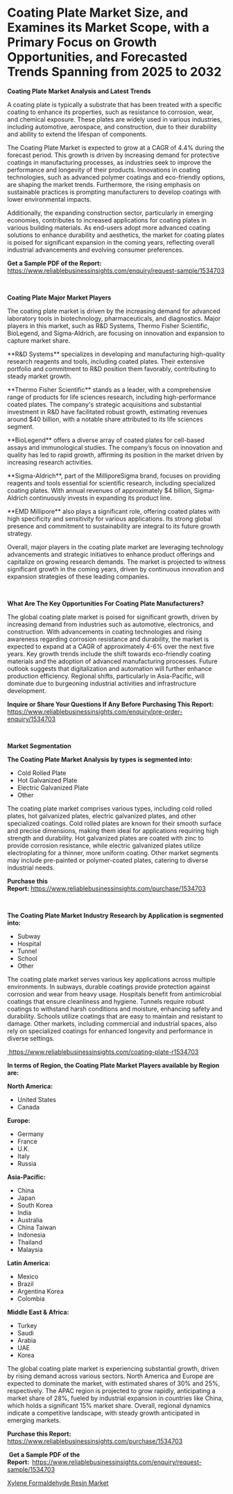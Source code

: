 <p><h1>Coating Plate Market Size, and Examines its Market Scope, with a Primary Focus on Growth Opportunities, and Forecasted Trends Spanning from 2025 to 2032</h1></p><p><strong>Coating Plate Market Analysis and Latest Trends</strong></p>
<p><p>A coating plate is typically a substrate that has been treated with a specific coating to enhance its properties, such as resistance to corrosion, wear, and chemical exposure. These plates are widely used in various industries, including automotive, aerospace, and construction, due to their durability and ability to extend the lifespan of components.</p><p>The Coating Plate Market is expected to grow at a CAGR of 4.4% during the forecast period. This growth is driven by increasing demand for protective coatings in manufacturing processes, as industries seek to improve the performance and longevity of their products. Innovations in coating technologies, such as advanced polymer coatings and eco-friendly options, are shaping the market trends. Furthermore, the rising emphasis on sustainable practices is prompting manufacturers to develop coatings with lower environmental impacts.</p><p>Additionally, the expanding construction sector, particularly in emerging economies, contributes to increased applications for coating plates in various building materials. As end-users adopt more advanced coating solutions to enhance durability and aesthetics, the market for coating plates is poised for significant expansion in the coming years, reflecting overall industrial advancements and evolving consumer preferences.</p></p>
<p><strong>Get a Sample PDF of the Report:&nbsp;</strong> <a href="https://www.reliablebusinessinsights.com/enquiry/request-sample/1534703?utm_campaign=2319&utm_medium=2&utm_source=Github&utm_content=ia&utm_term=31032025&utm_id=coating-plate">https://www.reliablebusinessinsights.com/enquiry/request-sample/1534703</a></p>
<p>&nbsp;</p>
<p><strong>Coating Plate Major Market Players</strong></p>
<p><p>The coating plate market is driven by the increasing demand for advanced laboratory tools in biotechnology, pharmaceuticals, and diagnostics. Major players in this market, such as R&D Systems, Thermo Fisher Scientific, BioLegend, and Sigma-Aldrich, are focusing on innovation and expansion to capture market share.</p><p>**R&D Systems** specializes in developing and manufacturing high-quality research reagents and tools, including coated plates. Their extensive portfolio and commitment to R&D position them favorably, contributing to steady market growth.</p><p>**Thermo Fisher Scientific** stands as a leader, with a comprehensive range of products for life sciences research, including high-performance coated plates. The company's strategic acquisitions and substantial investment in R&D have facilitated robust growth, estimating revenues around $40 billion, with a notable share attributed to its life sciences segment.</p><p>**BioLegend** offers a diverse array of coated plates for cell-based assays and immunological studies. The company’s focus on innovation and quality has led to rapid growth, affirming its position in the market driven by increasing research activities.</p><p>**Sigma-Aldrich**, part of the MilliporeSigma brand, focuses on providing reagents and tools essential for scientific research, including specialized coating plates. With annual revenues of approximately $4 billion, Sigma-Aldrich continuously invests in expanding its product line.</p><p>**EMD Millipore** also plays a significant role, offering coated plates with high specificity and sensitivity for various applications. Its strong global presence and commitment to sustainability are integral to its future growth strategy.</p><p>Overall, major players in the coating plate market are leveraging technology advancements and strategic initiatives to enhance product offerings and capitalize on growing research demands. The market is projected to witness significant growth in the coming years, driven by continuous innovation and expansion strategies of these leading companies.</p></p>
<p>&nbsp;</p>
<p><strong>What Are The Key Opportunities For Coating Plate Manufacturers?</strong></p>
<p><p>The global coating plate market is poised for significant growth, driven by increasing demand from industries such as automotive, electronics, and construction. With advancements in coating technologies and rising awareness regarding corrosion resistance and durability, the market is expected to expand at a CAGR of approximately 4-6% over the next five years. Key growth trends include the shift towards eco-friendly coating materials and the adoption of advanced manufacturing processes. Future outlook suggests that digitalization and automation will further enhance production efficiency. Regional shifts, particularly in Asia-Pacific, will dominate due to burgeoning industrial activities and infrastructure development.</p></p>
<p><strong>Inquire or Share Your Questions If Any Before Purchasing This Report:</strong> <a href="https://www.reliablebusinessinsights.com/enquiry/pre-order-enquiry/1534703?utm_campaign=2319&utm_medium=2&utm_source=Github&utm_content=ia&utm_term=31032025&utm_id=coating-plate">https://www.reliablebusinessinsights.com/enquiry/pre-order-enquiry/1534703</a></p>
<p>&nbsp;</p>
<p><strong>Market Segmentation</strong></p>
<p><strong>The Coating Plate Market Analysis by types is segmented into:</strong></p>
<p><ul><li>Cold Rolled Plate</li><li>Hot Galvanized Plate</li><li>Electric Galvanized Plate</li><li>Other</li></ul></p>
<p><p>The coating plate market comprises various types, including cold rolled plates, hot galvanized plates, electric galvanized plates, and other specialized coatings. Cold rolled plates are known for their smooth surface and precise dimensions, making them ideal for applications requiring high strength and durability. Hot galvanized plates are coated with zinc to provide corrosion resistance, while electric galvanized plates utilize electroplating for a thinner, more uniform coating. Other market segments may include pre-painted or polymer-coated plates, catering to diverse industrial needs.</p></p>
<p><strong>Purchase this Report:&nbsp;</strong><a href="https://www.reliablebusinessinsights.com/purchase/1534703?utm_campaign=2319&utm_medium=2&utm_source=Github&utm_content=ia&utm_term=31032025&utm_id=coating-plate">https://www.reliablebusinessinsights.com/purchase/1534703</a></p>
<p>&nbsp;</p>
<p><strong>The Coating Plate Market Industry Research by Application is segmented into:</strong></p>
<p><ul><li>Subway</li><li>Hospital</li><li>Tunnel</li><li>School</li><li>Other</li></ul></p>
<p><p>The coating plate market serves various key applications across multiple environments. In subways, durable coatings provide protection against corrosion and wear from heavy usage. Hospitals benefit from antimicrobial coatings that ensure cleanliness and hygiene. Tunnels require robust coatings to withstand harsh conditions and moisture, enhancing safety and durability. Schools utilize coatings that are easy to maintain and resistant to damage. Other markets, including commercial and industrial spaces, also rely on specialized coatings for enhanced longevity and performance in diverse settings.</p></p>
<p><a href="https://www.reliablebusinessinsights.com/coating-plate-r1534703?utm_campaign=2319&utm_medium=2&utm_source=Github&utm_content=ia&utm_term=31032025&utm_id=coating-plate">&nbsp;https://www.reliablebusinessinsights.com/coating-plate-r1534703</a></p>
<p><strong>In terms of Region, the Coating Plate Market Players available by Region are:</strong></p>
<p>
    <p> <strong> North America: </strong>
        <ul>
            <li>United States</li>
            <li>Canada</li>
        </ul>
        </p> 
    <p> <strong> Europe: </strong>
        <ul>
            <li>Germany</li>
            <li>France</li>
            <li>U.K.</li>
            <li>Italy</li>
            <li>Russia</li>
        </ul>
        </p> 
    <p> <strong> Asia-Pacific: </strong>
        <ul>
            <li>China</li>
            <li>Japan</li>
            <li>South Korea</li>
            <li>India</li>
            <li>Australia</li>
            <li>China Taiwan</li>
            <li>Indonesia</li>
            <li>Thailand</li>
            <li>Malaysia</li>
        </ul>
        </p> 
    <p> <strong> Latin America: </strong>
        <ul>
            <li>Mexico</li>
            <li>Brazil</li>
            <li>Argentina Korea</li>
            <li>Colombia</li>
        </ul>
        </p> 
    <p> <strong> Middle East & Africa: </strong>
        <ul>
            <li>Turkey</li>
            <li>Saudi</li>
            <li>Arabia</li>
            <li>UAE</li>
            <li>Korea</li>
        </ul>
    </p>
    </p>
<p><p>The global coating plate market is experiencing substantial growth, driven by rising demand across various sectors. North America and Europe are expected to dominate the market, with estimated shares of 30% and 25%, respectively. The APAC region is projected to grow rapidly, anticipating a market share of 28%, fueled by industrial expansion in countries like China, which holds a significant 15% market share. Overall, regional dynamics indicate a competitive landscape, with steady growth anticipated in emerging markets.</p></p>
<p><strong>Purchase this Report: </strong><a href="https://www.reliablebusinessinsights.com/purchase/1534703?utm_campaign=2319&utm_medium=2&utm_source=Github&utm_content=ia&utm_term=31032025&utm_id=coating-plate">https://www.reliablebusinessinsights.com/purchase/1534703</a></p>
<p>&nbsp;<strong>Get a Sample PDF of the Report:&nbsp;&nbsp;</strong><a href="https://www.reliablebusinessinsights.com/enquiry/request-sample/1534703?utm_campaign=2319&utm_medium=2&utm_source=Github&utm_content=ia&utm_term=31032025&utm_id=coating-plate">https://www.reliablebusinessinsights.com/enquiry/request-sample/1534703</a></p>
<p><strong></strong></p>
<p><p><a href="https://github.com/oslieselotte2192/Market-Research-Report-List-1/blob/main/xylene-formaldehyde-resin-market.md?utm_campaign=2319&utm_medium=2&utm_source=Github&utm_content=ia&utm_term=31032025&utm_id=coating-plate">Xylene Formaldehyde Resin Market</a></p></p>